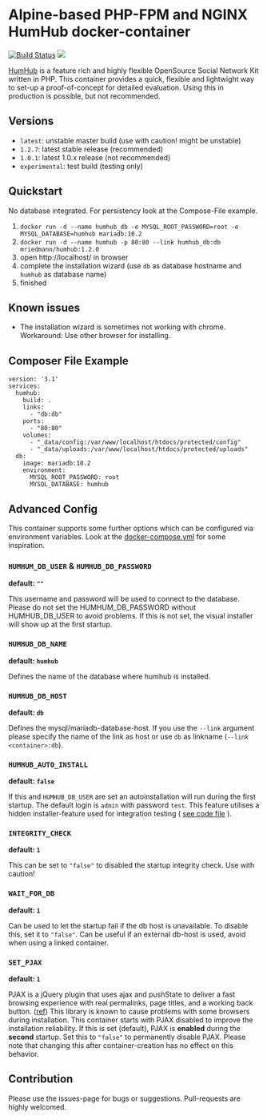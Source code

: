 # Alpine-based PHP-FPM and NGINX HumHub docker-container
[![Build Status](https://travis-ci.org/mriedmann/humhub-docker.svg?branch=master)](https://travis-ci.org/mriedmann/humhub-docker)
[![](https://images.microbadger.com/badges/version/mriedmann/humhub:1.2.7.svg)](https://microbadger.com/images/mriedmann/humhub:1.2.7 "Get your own version badge on microbadger.com")

[HumHub](https://github.com/humhub/humhub) is a feature rich and highly flexible OpenSource Social Network Kit written in PHP.
This container provides a quick, flexible and lightwight way to set-up a proof-of-concept for detailed evaluation. Using this in production is possible, but not recommended. 

## Versions

* `latest`:  unstable master build (use with caution! might be unstable)
* `1.2.7`: latest stable release (recommended)
* `1.0.1`: latest 1.0.x release (not recommended)
* `experimental`: test build (testing only) 

## Quickstart

No database integrated. For persistency look at the Compose-File example.

1. `docker run -d --name humhub_db -e MYSQL_ROOT_PASSWORD=root -e MYSQL_DATABASE=humhub mariadb:10.2`
1. `docker run -d --name humhub -p 80:80 --link humhub_db:db mriedmann/humhub:1.2.0`
1. open http://localhost/ in browser
1. complete the installation wizard (use `db` as database hostname and `humhub` as database name)
1. finished

## Known issues

* The installation wizard is sometimes not working with chrome. Workaround: Use other browser for installing. 

## Composer File Example

```
version: '3.1'
services:
  humhub:
    build: .
    links:
      - "db:db"
    ports:
      - "80:80"
    volumes:
      - "_data/config:/var/www/localhost/htdocs/protected/config"
      - "_data/uploads:/var/www/localhost/htdocs/protected/uploads"
  db:
    image: mariadb:10.2
    environment:
      MYSQL_ROOT_PASSWORD: root
      MYSQL_DATABASE: humhub
```

## Advanced Config
This container supports some further options which can be configured via environment variables. Look at the [docker-compose.yml](https://github.com/mriedmann/humhub-docker/blob/master/docker-compose.yml) for some inspiration.

### `HUMHUM_DB_USER` & `HUMHUB_DB_PASSWORD`
**default: `""`**
  
This username and password will be used to connect to the database. Please do not set the HUMHUM_DB_PASSWORD without HUMHUB_DB_USER to avoid problems. If this is not set, the visual installer will show up at the first startup. 
  
### `HUMHUB_DB_NAME`
**default: `humhub`**

Defines the name of the database where humhub is installed.

### `HUMHUB_DB_HOST`
**default: `db`**

Defines the mysql/mariadb-database-host. If you use the `--link` argument please specify the name of the link as host or use `db` as linkname (`--link <container>:db`).

### `HUMHUB_AUTO_INSTALL`
**default: `false`**

If this and `HUMHUB_DB_USER` are set an autoinstallation will run during the first startup. The default login is `admin` with password `test`. This feature utilises a hidden installer-feature used for integration testing ( [see code file](https://github.com/humhub/humhub/blob/master/protected/humhub/modules/installer/commands/InstallController.php) ).

### `INTEGRITY_CHECK`
**default: `1`**

This can be set to `"false"` to disabled the startup integrity check. Use with caution!

### `WAIT_FOR_DB`
**default: `1`**

Can be used to let the startup fail if the db host is unavailable. To disable this, set it to `"false"`. Can be useful if an external db-host is used, avoid when using a linked container.

### `SET_PJAX`
**default: `1`**

PJAX is a jQuery plugin that uses ajax and pushState to deliver a fast browsing experience with real permalinks, page titles, and a working back button. ([ref](https://github.com/yiisoft/jquery-pjax)) This library is known to cause problems with some browsers during  installation. This container starts with PJAX disabled to improve the installation reliability. If this is set (default), PJAX is **enabled** during the **second** startup. Set this to `"false"` to permanently disable PJAX. Please note that changing this after container-creation has no effect on this behavior.

## Contribution

Please use the issues-page for bugs or suggestions. Pull-requests are highly welcomed.
